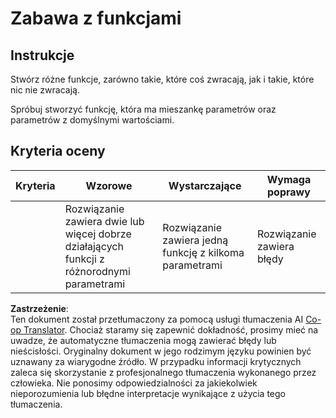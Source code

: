 <!--
CO_OP_TRANSLATOR_METADATA:
{
  "original_hash": "8973f96157680a13e9446e4bb540ee57",
  "translation_date": "2025-08-24T12:18:28+00:00",
  "source_file": "2-js-basics/2-functions-methods/assignment.md",
  "language_code": "pl"
}
-->
# Zabawa z funkcjami

## Instrukcje

Stwórz różne funkcje, zarówno takie, które coś zwracają, jak i takie, które nic nie zwracają.

Spróbuj stworzyć funkcję, która ma mieszankę parametrów oraz parametrów z domyślnymi wartościami.

## Kryteria oceny

| Kryteria | Wzorowe                                                                                 | Wystarczające                                                   | Wymaga poprawy    |
| -------- | --------------------------------------------------------------------------------------- | ---------------------------------------------------------------- | ----------------- |
|          | Rozwiązanie zawiera dwie lub więcej dobrze działających funkcji z różnorodnymi parametrami | Rozwiązanie zawiera jedną funkcję z kilkoma parametrami          | Rozwiązanie zawiera błędy |

**Zastrzeżenie**:  
Ten dokument został przetłumaczony za pomocą usługi tłumaczenia AI [Co-op Translator](https://github.com/Azure/co-op-translator). Chociaż staramy się zapewnić dokładność, prosimy mieć na uwadze, że automatyczne tłumaczenia mogą zawierać błędy lub nieścisłości. Oryginalny dokument w jego rodzimym języku powinien być uznawany za wiarygodne źródło. W przypadku informacji krytycznych zaleca się skorzystanie z profesjonalnego tłumaczenia wykonanego przez człowieka. Nie ponosimy odpowiedzialności za jakiekolwiek nieporozumienia lub błędne interpretacje wynikające z użycia tego tłumaczenia.